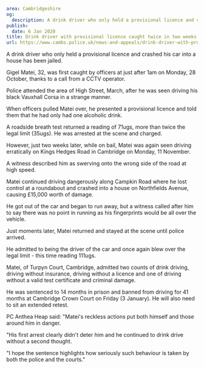 ```yaml
area: Cambridgeshire
og:
  description: A drink driver who only held a provisional licence and crashed his car into a house has been jailed.
publish:
  date: 6 Jan 2020
title: Drink driver with provisional licence caught twice in two weeks
url: https://www.cambs.police.uk/news-and-appeals/drink-driver-with-provisional-licence-caught-twice-in-two-weeks
```

A drink driver who only held a provisional licence and crashed his car into a house has been jailed.

Gigel Matei, 32, was first caught by officers at just after 1am on Monday, 28 October, thanks to a call from a CCTV operator.

Police attended the area of High Street, March, after he was seen driving his black Vauxhall Corsa in a strange manner.

When officers pulled Matei over, he presented a provisional licence and told them that he had only had one alcoholic drink.

A roadside breath test returned a reading of 71ugs, more than twice the legal limit (35ugs). He was arrested at the scene and charged.

However, just two weeks later, while on bail, Matei was again seen driving erratically on Kings Hedges Road in Cambridge on Monday, 11 November.

A witness described him as swerving onto the wrong side of the road at high speed.

Matei continued driving dangerously along Campkin Road where he lost control at a roundabout and crashed into a house on Northfields Avenue, causing £15,000 worth of damage.

He got out of the car and began to run away, but a witness called after him to say there was no point in running as his fingerprints would be all over the vehicle.

Just moments later, Matei returned and stayed at the scene until police arrived.

He admitted to being the driver of the car and once again blew over the legal limit - this time reading 111ugs.

Matei, of Turpyn Court, Cambridge, admitted two counts of drink driving, driving without insurance, driving without a licence and one of driving without a valid test certificate and criminal damage.

He was sentenced to 14 months in prison and banned from driving for 41 months at Cambridge Crown Court on Friday (3 January). He will also need to sit an extended retest.

PC Anthea Heap said: "Matei's reckless actions put both himself and those around him in danger.

"His first arrest clearly didn't deter him and he continued to drink drive without a second thought.

"I hope the sentence highlights how seriously such behaviour is taken by both the police and the courts."

